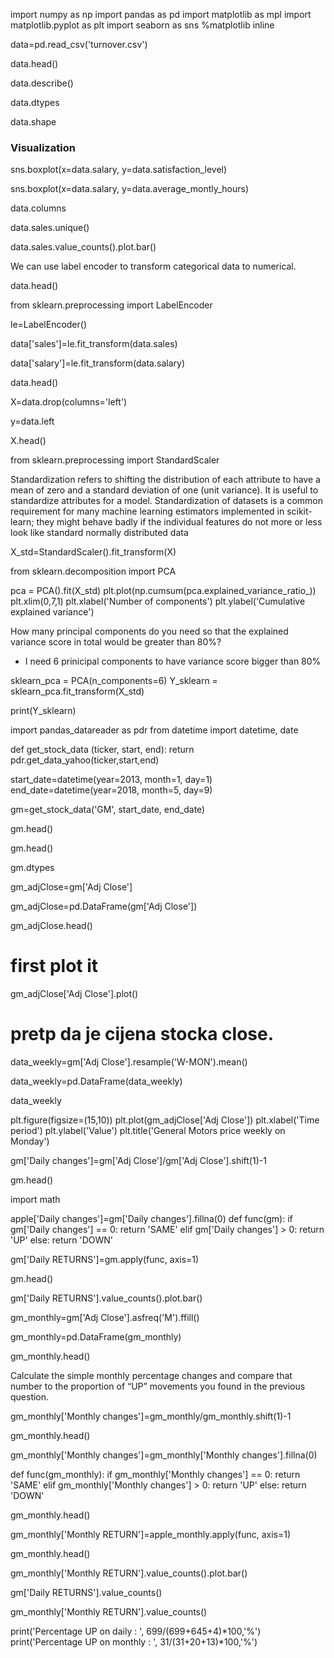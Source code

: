 import numpy as np 
import pandas as pd
import matplotlib as mpl
import matplotlib.pyplot as plt
import seaborn as sns
%matplotlib inline

data=pd.read_csv('turnover.csv')

data.head()

data.describe()

data.dtypes

data.shape

### Visualization

sns.boxplot(x=data.salary, y=data.satisfaction_level)

sns.boxplot(x=data.salary, y=data.average_montly_hours)

data.columns

data.sales.unique()

data.sales.value_counts().plot.bar()

We can use label encoder to transform categorical data to numerical.

data.head()

from sklearn.preprocessing import LabelEncoder

le=LabelEncoder()

data['sales']=le.fit_transform(data.sales)

data['salary']=le.fit_transform(data.salary)

data.head()

X=data.drop(columns='left')

y=data.left

X.head()

from sklearn.preprocessing import StandardScaler

Standardization refers to shifting the distribution of each attribute to have a mean of zero and a standard deviation of one (unit variance). It is useful to standardize attributes for a model. Standardization of datasets is a common requirement for many machine learning estimators implemented in scikit-learn; they might behave badly if the individual features do not more or less look like standard normally distributed data

X_std=StandardScaler().fit_transform(X)

from sklearn.decomposition import PCA

pca = PCA().fit(X_std)
plt.plot(np.cumsum(pca.explained_variance_ratio_))
plt.xlim(0,7,1)
plt.xlabel('Number of components')
plt.ylabel('Cumulative explained variance')

How many principal components do you need so that the explained variance score in total would be greater than 80%?
- I need 6 prinicipal components to have variance score bigger than 80%

sklearn_pca = PCA(n_components=6)
Y_sklearn = sklearn_pca.fit_transform(X_std)

print(Y_sklearn)



import pandas_datareader as pdr
from datetime import datetime, date

def get_stock_data (ticker, start, end):
    return pdr.get_data_yahoo(ticker,start,end)

start_date=datetime(year=2013, month=1, day=1)
end_date=datetime(year=2018, month=5, day=9)

gm=get_stock_data('GM', start_date, end_date)

gm.head()

gm.head()

gm.dtypes

gm_adjClose=gm['Adj Close']

gm_adjClose=pd.DataFrame(gm['Adj Close'])

gm_adjClose.head()

# first plot it
gm_adjClose['Adj Close'].plot()

# pretp da je cijena stocka close.

data_weekly=gm['Adj Close'].resample('W-MON').mean()

data_weekly=pd.DataFrame(data_weekly)

data_weekly

plt.figure(figsize=(15,10))
plt.plot(gm_adjClose['Adj Close'])
plt.xlabel('Time period')
plt.ylabel('Value')
plt.title('General Motors price weekly on Monday')



gm['Daily changes']=gm['Adj Close']/gm['Adj Close'].shift(1)-1

gm.head()

import math

apple['Daily changes']=gm['Daily changes'].fillna(0)
def func(gm):
    if gm['Daily changes'] == 0:
        return 'SAME'
    elif gm['Daily changes'] > 0:
        return 'UP'
    else:
        return 'DOWN'

gm['Daily RETURNS']=gm.apply(func, axis=1)

gm.head()

gm['Daily RETURNS'].value_counts().plot.bar()

gm_monthly=gm['Adj Close'].asfreq('M').ffill()

gm_monthly=pd.DataFrame(gm_monthly)

gm_monthly.head()

Calculate the simple monthly percentage changes and compare that number to the proportion of “UP” movements you found in the previous question. 

gm_monthly['Monthly changes']=gm_monthly/gm_monthly.shift(1)-1

gm_monthly.head()

gm_monthly['Monthly changes']=gm_monthly['Monthly changes'].fillna(0)

def func(gm_monthly):
    if gm_monthly['Monthly changes'] == 0:
        return 'SAME'
    elif gm_monthly['Monthly changes'] > 0:
        return 'UP'
    else:
        return 'DOWN'

gm_monthly.head()

gm_monthly['Monthly RETURN']=apple_monthly.apply(func, axis=1)

gm_monthly.head()

gm_monthly['Monthly RETURN'].value_counts().plot.bar()

gm['Daily RETURNS'].value_counts()

gm_monthly['Monthly RETURN'].value_counts()

print('Percentage UP on daily : ', 699/(699+645+4)*100,'%')
print('Percentage UP on monthly : ', 31/(31+20+13)*100,'%')

